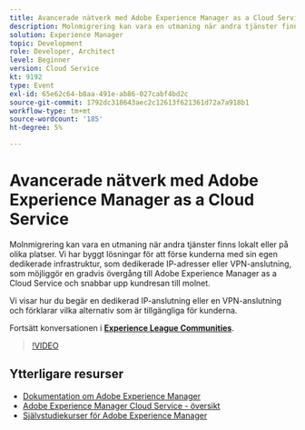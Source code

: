 ```yaml
---
title: Avancerade nätverk med Adobe Experience Manager as a Cloud Service
description: Molnmigrering kan vara en utmaning när andra tjänster finns lokalt eller på olika platser. Vi har byggt lösningar för att förse kunderna med sin egen dedikerade infrastruktur, som dedikerade IP-adresser eller VPN-anslutning, som möjliggör en gradvis övergång till Adobe Experience Manager as a Cloud Service och snabbar upp kundresan till molnet.
solution: Experience Manager
topic: Development
role: Developer, Architect
level: Beginner
version: Cloud Service
kt: 9192
type: Event
exl-id: 65e62c64-b8aa-491e-ab86-027cabf4bd2c
source-git-commit: 1792dc318643aec2c12613f621361d72a7a918b1
workflow-type: tm+mt
source-wordcount: '185'
ht-degree: 5%

---
```


# Avancerade nätverk med Adobe Experience Manager as a Cloud Service

Molnmigrering kan vara en utmaning när andra tjänster finns lokalt eller på olika platser.  Vi har byggt lösningar för att förse kunderna med sin egen dedikerade infrastruktur, som dedikerade IP-adresser eller VPN-anslutning, som möjliggör en gradvis övergång till Adobe Experience Manager as a Cloud Service och snabbar upp kundresan till molnet.

Vi visar hur du begär en dedikerad IP-anslutning eller en VPN-anslutning och förklarar vilka alternativ som är tillgängliga för kunderna.

Fortsätt konversationen i **[Experience League Communities](https://adobe.ly/3EUTdAo)**.

>[!VIDEO](https://video.tv.adobe.com/v/337898/?quality=12&learn=on&hidetitle=true)

## Ytterligare resurser

- [Dokumentation om Adobe Experience Manager ](https://experienceleague.adobe.com/docs/experience-manager-cloud-service.html)
- [Adobe Experience Manager Cloud Service - översikt](https://experienceleague.adobe.com/docs/experience-manager-cloud-service/overview/home.html)
- [Självstudiekurser för Adobe Experience Manager](https://experienceleague.adobe.com/docs/experience-manager-tutorials.html)
